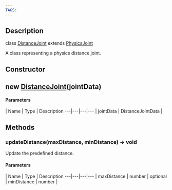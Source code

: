```yaml
---
TAGS:
---
```

## Description

class [DistanceJoint](/classes/3.1/DistanceJoint) extends [PhysicsJoint](/classes/3.1/PhysicsJoint)

A class representing a physics distance joint.

## Constructor

## new [DistanceJoint](/classes/3.1/DistanceJoint)(jointData)



#### Parameters
 | Name | Type | Description
---|---|---|---
 | jointData | DistanceJointData | 

## Methods

### updateDistance(maxDistance, minDistance) &rarr; void

Update the predefined distance.

#### Parameters
 | Name | Type | Description
---|---|---|---
 | maxDistance | number | 
optional | minDistance | number | 
